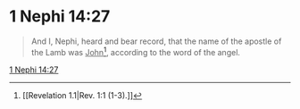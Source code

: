 # 1 Nephi 14:27

> And I, Nephi, heard and bear record, that the name of the apostle of the Lamb was <u>John</u>[^a], according to the word of the angel.

[1 Nephi 14:27](https://www.churchofjesuschrist.org/study/scriptures/bofm/1-ne/14?lang=eng&id=p27#p27)


[^a]: [[Revelation 1.1|Rev. 1:1 (1-3).]]
